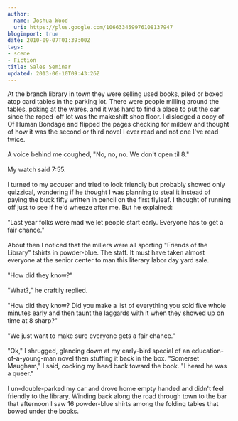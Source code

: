 ```yaml
---
author:
  name: Joshua Wood
  uri: https://plus.google.com/106633459976108137947
blogimport: true
date: 2010-09-07T01:39:00Z
tags:
- scene
- Fiction
title: Sales Seminar
updated: 2013-06-10T09:43:26Z
---
```


At the branch library in town they were selling used books, piled or boxed atop card tables in the parking lot. There were people milling around the tables, poking at the wares, and it was hard to find a place to put the car since the roped-off lot was the makeshift shop floor. I dislodged a copy of Of Human Bondage and flipped the pages checking for mildew and thought of how it was the second or third novel I ever read and not one I've read twice.<br><br>A voice behind me coughed, "No, no, no. We don't open til 8."<br><br>My watch said 7:55.<br><br>I turned to my accuser and tried to look friendly but probably showed only quizzical, wondering if he thought I was planning to steal it instead of paying the buck fifty written in pencil on the first flyleaf. I thought of running off just to see if he'd wheeze after me. But he explained:<br><br>"Last year folks were mad we let people start early. Everyone has to get a fair chance."<br><br>About then I noticed that the millers were all sporting "Friends of the Library"  tshirts in powder-blue. The staff. It must have taken almost everyone at the senior center to man this literary labor day yard sale.<br><br>"How did they know?"<br><br>"What?," he craftily replied.<br><br>"How did they know? Did you make a list of everything you sold five whole minutes early and then taunt the laggards with it when they showed up on time at 8 sharp?"<br><br>"We just want to make sure everyone gets a fair chance."<br><br>"Ok," I shrugged, glancing down at my early-bird special of an education-of-a-young-man novel then stuffing it back in the box. "Somerset Maugham," I said, cocking my head back toward the book. "I heard he was a queer."<br><br>I un-double-parked my car and drove home empty handed and didn't feel friendly to the library. Winding back along the road through town to the bar that afternoon I saw 16 powder-blue shirts among the folding tables that bowed under the books.

